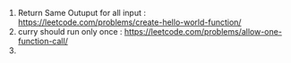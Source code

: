 1) Return Same Outuput for all input : https://leetcode.com/problems/create-hello-world-function/
2) curry should run only once :  https://leetcode.com/problems/allow-one-function-call/
3) 